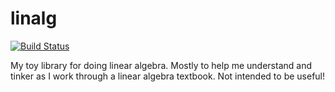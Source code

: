 linalg
======

[![Build Status](https://travis-ci.org/cmr/linalg.png)](https://travis-ci.org/cmr/linalg)

My toy library for doing linear algebra. Mostly to help me understand and
tinker as I work through a linear algebra textbook. Not intended to be useful!
